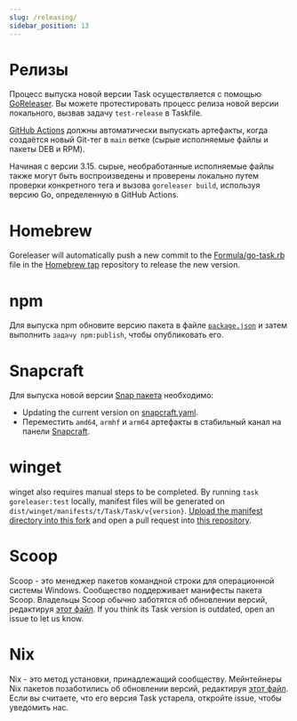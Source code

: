 ```yaml
---
slug: /releasing/
sidebar_position: 13
---
```


# Релизы

Процесс выпуска новой версии Task осуществляется с помощью [GoReleaser][goreleaser]. Вы можете протестировать процесс релиза новой версии локального, вызвав задачу `test-release` в Taskfile.

[GitHub Actions](https://github.com/newrelic-forks/task/actions) должны автоматически выпускать артефакты, когда создаётся новый Git-тег в `main` ветке (сырые исполняемые файлы и пакеты DEB и RPM).

Начиная с версии 3.15. сырые, необработанные исполняемые файлы также могут быть воспроизведены и проверены локально путем проверки конкретного тега и вызова `goreleaser build`, используя версию Go, определенную в GitHub Actions.

# Homebrew

Goreleaser will automatically push a new commit to the [Formula/go-task.rb][gotaskrb] file in the [Homebrew tap][homebrewtap] repository to release the new version.

# npm

Для выпуска npm обновите версию пакета в файле [`package.json`][packagejson] и затем выполнить `задачу npm:publish`, чтобы опубликовать его.

# Snapcraft

Для выпуска новой версии [Snap пакета][snappackage] необходимо:

- Updating the current version on [snapcraft.yaml][snapcraftyaml].
- Переместить `amd64`, `armhf` и `arm64` артефакты в стабильный канал на панели [Snapcraft][snapcraftdashboard].

# winget

winget also requires manual steps to be completed. By running `task goreleaser:test` locally, manifest files will be generated on `dist/winget/manifests/t/Task/Task/v{version}`. [Upload the manifest directory into this fork](https://github.com/go-task/winget-pkgs/tree/master/manifests/t/Task/Task) and open a pull request into [this repository](https://github.com/microsoft/winget-pkgs).

# Scoop

Scoop - это менеджер пакетов командной строки для операционной системы Windows. Сообщество поддерживает манифесты пакета Scoop. Владельцы Scoop обычно заботятся об обновлении версий, редактируя [этот файл](https://github.com/ScoopInstaller/Main/blob/master/bucket/task.json). If you think its Task version is outdated, open an issue to let us know.

# Nix

Nix - это метод установки, принадлежащий сообществу. Мейнтейнеры Nix пакетов позаботились об обновлении версий, редактируя [этот файл](https://github.com/NixOS/nixpkgs/blob/nixos-unstable/pkgs/development/tools/go-task/default.nix). Если вы считаете, что его версия Task устарела, откройте issue, чтобы уведомить нас.

<!-- prettier-ignore-start -->

<!-- prettier-ignore-end -->
[goreleaser]: https://goreleaser.com/
[homebrewtap]: https://github.com/go-task/homebrew-tap
[gotaskrb]: https://github.com/go-task/homebrew-tap/blob/main/Formula/go-task.rb
[packagejson]: https://github.com/newrelic-forks/task/blob/main/package.json#L3
[snappackage]: https://github.com/go-task/snap
[snapcraftyaml]: https://github.com/go-task/snap/blob/main/snap/snapcraft.yaml#L2
[snapcraftdashboard]: https://snapcraft.io/task/releases
